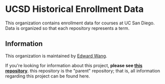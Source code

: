 # UCSD Historical Enrollment Data
This organization contains enrollment data for courses at UC San Diego. Data is organized so that each repository represents a term. 

## Information
This organization is maintained by [Edward Wang](https://github.com/ewang2002/).

If you're looking for information about this project, **please see [this repository](https://github.com/ewang2002/UCSDHistEnrollData)**. this repository is the "parent" repository; that is, all information regarding this project can be found here.